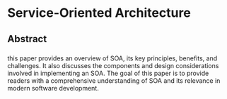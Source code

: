 # Service-Oriented Architecture

## Abstract
###
this paper provides an overview of SOA, its key principles, benefits, and challenges. It also discusses the components and design considerations involved in implementing an SOA. 
The goal of this paper is to provide readers with a comprehensive understanding of SOA and its relevance in modern software development.
